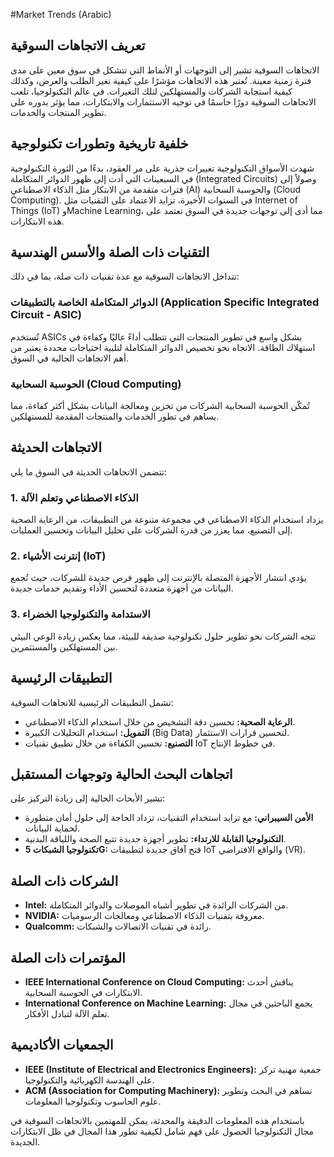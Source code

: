 #Market Trends (Arabic)

## تعريف الاتجاهات السوقية
الاتجاهات السوقية تشير إلى التوجهات أو الأنماط التي تتشكل في سوق معين على مدى فترة زمنية معينة. تُعتبر هذه الاتجاهات مؤشرًا على كيفية تغير الطلب والعرض، وكذلك كيفية استجابة الشركات والمستهلكين لتلك التغيرات. في عالم التكنولوجيا، تلعب الاتجاهات السوقية دورًا حاسمًا في توجيه الاستثمارات والابتكارات، مما يؤثر بدوره على تطوير المنتجات والخدمات.

## خلفية تاريخية وتطورات تكنولوجية
شهدت الأسواق التكنولوجية تغييرات جذرية على مر العقود، بدءًا من الثورة التكنولوجية في السبعينات التي أدت إلى ظهور الدوائر المتكاملة (Integrated Circuits) وصولاً إلى فترات متقدمة من الابتكار مثل الذكاء الاصطناعي (AI) والحوسبة السحابية (Cloud Computing). في السنوات الأخيرة، تزايد الاعتماد على التقنيات مثل Internet of Things (IoT) وMachine Learning، مما أدى إلى توجهات جديدة في السوق تعتمد على هذه الابتكارات.

## التقنيات ذات الصلة والأسس الهندسية
تتداخل الاتجاهات السوقية مع عدة تقنيات ذات صلة، بما في ذلك:

### الدوائر المتكاملة الخاصة بالتطبيقات (Application Specific Integrated Circuit - ASIC)
تُستخدم ASICs بشكل واسع في تطوير المنتجات التي تتطلب أداءً عاليًا وكفاءة في استهلاك الطاقة. الاتجاه نحو تخصيص الدوائر المتكاملة لتلبية احتياجات محددة يعتبر من أهم الاتجاهات الحالية في السوق.

### الحوسبة السحابية (Cloud Computing)
تُمكّن الحوسبة السحابية الشركات من تخزين ومعالجة البيانات بشكل أكثر كفاءة، مما يساهم في تطور الخدمات والمنتجات المقدمة للمستهلكين.

## الاتجاهات الحديثة
تتضمن الاتجاهات الحديثة في السوق ما يلي:

### 1. الذكاء الاصطناعي وتعلم الآلة
يزداد استخدام الذكاء الاصطناعي في مجموعة متنوعة من التطبيقات، من الرعاية الصحية إلى التصنيع، مما يعزز من قدرة الشركات على تحليل البيانات وتحسين العمليات.

### 2. إنترنت الأشياء (IoT)
يؤدي انتشار الأجهزة المتصلة بالإنترنت إلى ظهور فرص جديدة للشركات، حيث تُجمع البيانات من أجهزة متعددة لتحسين الأداء وتقديم خدمات جديدة.

### 3. الاستدامة والتكنولوجيا الخضراء
تتجه الشركات نحو تطوير حلول تكنولوجية صديقة للبيئة، مما يعكس زيادة الوعي البيئي بين المستهلكين والمستثمرين.

## التطبيقات الرئيسية
تشمل التطبيقات الرئيسية للاتجاهات السوقية:

- **الرعاية الصحية:** تحسين دقة التشخيص من خلال استخدام الذكاء الاصطناعي.
- **التمويل:** استخدام التحليلات الكبيرة (Big Data) لتحسين قرارات الاستثمار.
- **التصنيع:** تحسين الكفاءة من خلال تطبيق تقنيات IoT في خطوط الإنتاج.

## اتجاهات البحث الحالية وتوجهات المستقبل
تشير الأبحاث الحالية إلى زيادة التركيز على:

- **الأمن السيبراني:** مع تزايد استخدام التقنيات، تزداد الحاجة إلى حلول أمان متطورة لحماية البيانات.
- **التكنولوجيا القابلة للارتداء:** تطوير أجهزة جديدة تتبع الصحة واللياقة البدنية.
- **تكنولوجيا الشبكات 5G:** فتح آفاق جديدة لتطبيقات IoT والواقع الافتراضي (VR).

## الشركات ذات الصلة
- **Intel:** من الشركات الرائدة في تطوير أشباه الموصلات والدوائر المتكاملة.
- **NVIDIA:** معروفة بتقنيات الذكاء الاصطناعي ومعالجات الرسوميات.
- **Qualcomm:** رائدة في تقنيات الاتصالات والشبكات.

## المؤتمرات ذات الصلة
- **IEEE International Conference on Cloud Computing:** يناقش أحدث الابتكارات في الحوسبة السحابية.
- **International Conference on Machine Learning:** يجمع الباحثين في مجال تعلم الآلة لتبادل الأفكار.

## الجمعيات الأكاديمية
- **IEEE (Institute of Electrical and Electronics Engineers):** جمعية مهنية تركز على الهندسة الكهربائية والتكنولوجيا.
- **ACM (Association for Computing Machinery):** تساهم في البحث وتطوير علوم الحاسوب وتكنولوجيا المعلومات.

باستخدام هذه المعلومات الدقيقة والمحدثة، يمكن للمهتمين بالاتجاهات السوقية في مجال التكنولوجيا الحصول على فهم شامل لكيفية تطور هذا المجال في ظل الابتكارات الجديدة.